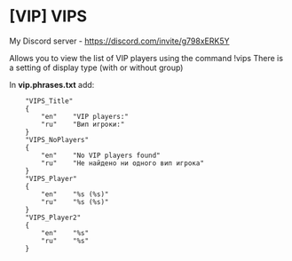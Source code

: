 # [VIP] VIPS
My Discord server - https://discord.com/invite/g798xERK5Y

Allows you to view the list of VIP players using the command !vips
There is a setting of display type (with or without group)

In **vip.phrases.txt** add:
```
	"VIPS_Title"
	{
		"en"	"VIP players:"
		"ru"	"Вип игроки:"
	}
	"VIPS_NoPlayers"
	{
		"en"	"No VIP players found"
		"ru"	"Не найдено ни одного вип игрока"
	}
	"VIPS_Player"
	{
		"en"	"%s (%s)"
		"ru"	"%s (%s)"
	}
	"VIPS_Player2"
	{
		"en"	"%s"
		"ru"	"%s"
	}
```
